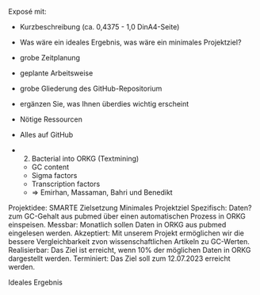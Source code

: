 Exposé mit:

- Kurzbeschreibung (ca. 0,4375 - 1,0 DinA4-Seite)
- Was wäre ein ideales Ergebnis, was wäre ein minimales Projektziel?
- grobe Zeitplanung
- geplante Arbeitsweise
- grobe Gliederung des GitHub-Repositorium
- ergänzen Sie, was Ihnen überdies wichtig erscheint
- Nötige Ressourcen
- Alles auf GitHub

- 2. Bacterial into ORKG (Textmining)
  - GC content 
  - Sigma factors
  - Transcription factors
  - => Emirhan, Massaman, Bahri und Benedikt

Projektidee:
SMARTE Zielsetzung
Minimales Projektziel
Spezifisch: Daten? zum GC-Gehalt aus pubmed über einen automatischen Prozess in ORKG einspeisen. 
Messbar: Monatlich sollen Daten in ORKG aus pubmed eingelesen werden. 
Akzeptiert: Mit unserem Projekt ermöglichen wir die bessere Vergleichbarkeit zvon wissenschaftlichen Artikeln zu GC-Werten.  
Realisierbar: Das Ziel ist erreicht, wenn 10% der möglichen Daten in ORKG dargestellt werden.
Terminiert: Das Ziel soll zum 12.07.2023 erreicht werden.

Ideales Ergebnis
